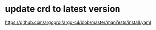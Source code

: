 # update crd to latest version
https://github.com/argoproj/argo-cd/blob/master/manifests/install.yaml